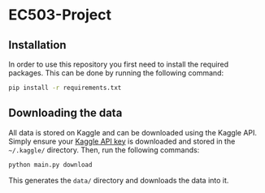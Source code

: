 # EC503-Project

## Installation

In order to use this repository you first need to install the required packages.
This can be done by running the following command:

```bash
pip install -r requirements.txt
```

## Downloading the data

All data is stored on Kaggle and can be downloaded using the Kaggle API.
Simply ensure your [Kaggle API key](https://www.kaggle.com/docs/api#authentication) is downloaded and stored in the `~/.kaggle/` directory.
Then, run the following commands:

```bash
python main.py download
```

This generates the `data/` directory and downloads the data into it.